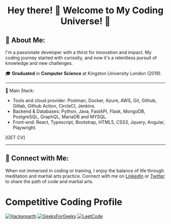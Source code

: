 <h1 align="center">  Hey there! 👋 Welcome to My Coding Universe! 🌌<br/> </h1>

## 🌟 About Me:
I'm a passionate developer with a thirst for innovation and impact. My coding journey started with curiosity, and now it's a relentless pursuit of knowledge and new challenges.

🎓 **Graduated** in **Computer Science** at Kingston University London (2019).

<hr style="border: 0.25px solid white">

💼 Main Stack: 
* Tools and cloud provider: Postman, Docker, Azure, AWS, Git, Github, Gitlab,  Github Action, CircleCI, Jenkins.
* Backend & Databases: Python, Java, FastAPI, Flask, MongoDB, PostgreSQL, GraphQL, MariaDB and MYSQL.
* Front-end: React, Typescript, Bootstrap, HTML5, CSS3, Jquery, Angular, Playwright.

[GET CV]

<hr>

## 🥋 Connect with Me:
When not immersed in coding or training, I enjoy the balance of life through meditation and martial arts practice. Connect with me on [LinkedIn](https://www.linkedin.com/in/samzobeiry/) or [Twitter](https://twitter.com/your-handle) to share the path of code and martial arts.

# Competitive Coding Profile #
[![Hackerearth](https://img.shields.io/badge/hackerearth-purple.svg)](https://www.hackerrank.com/zobeirysaman?hr_r=1)
[![GeeksForGeeks](https://img.shields.io/badge/geeksforfeeks-saman1sa69-green)](https://auth.geeksforgeeks.org/user/saman1sa69)
[![LeetCode](https://img.shields.io/badge/-LeetCode-ff8c00?style=flat&labelColor=ff8c00&logo=LeetCode&logoColor=white)](https://leetcode.com/Saman488/)
